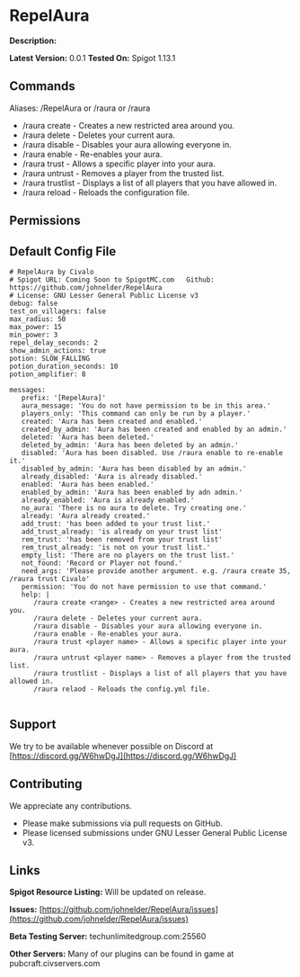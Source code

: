 # RepelAura
**Description:** 

**Latest Version:** 0.0.1
**Tested On:** Spigot 1.13.1

## Commands

Aliases: /RepelAura or /raura or /raura
- /raura create <range> - Creates a new restricted area around you.
- /raura delete - Deletes your current aura.
- /raura disable - Disables your aura allowing everyone in.
- /raura enable - Re-enables your aura.
- /raura trust <player name> - Allows a specific player into your aura.
- /raura untrust <player name> - Removes a player from the trusted list.
- /raura trustlist - Displays a list of all players that you have allowed in.
- /raura reload - Reloads the configuration file.


## Permissions


## Default Config File

```
# RepelAura by Civalo
# Spigot URL: Coming Soon to SpigotMC.com   Github: https://github.com/johnelder/RepelAura
# License: GNU Lesser General Public License v3  
debug: false
test_on_villagers: false
max_radius: 50
max_power: 15
min_power: 3
repel_delay_seconds: 2
show_admin_actions: true
potion: SLOW_FALLING
potion_duration_seconds: 10
potion_amplifier: 8

messages:
   prefix: '[RepelAura]'
   aura_message: 'You do not have permission to be in this area.'
   players_only: 'This command can only be run by a player.'
   created: 'Aura has been created and enabled.'
   created_by_admin: 'Aura has been created and enabled by an admin.'
   deleted: 'Aura has been deleted.'
   deleted_by_admin: 'Aura has been deleted by an admin.'
   disabled: 'Aura has been disabled. Use /raura enable to re-enable it.'
   disabled_by_admin: 'Aura has been disabled by an admin.'
   already_disabled: 'Aura is already disabled.'
   enabled: 'Aura has been enabled.'
   enabled_by_admin: 'Aura has been enabled by adn admin.'
   already_enabled: 'Aura is already enabled.'
   no_aura: 'There is no aura to delete. Try creating one.'
   already: 'Aura already created.'
   add_trust: 'has been added to your trust list.'
   add_trust_already: 'is already on your trust list'
   rem_trust: 'has been removed from your trust list'
   rem_trust_already: 'is not on your trust list.'
   empty_list: 'There are no players on the trust list.'
   not_found: 'Record or Player not found.'
   need_args: 'Please provide another argument. e.g. /raura create 35, /raura trust Civalo'
   permission: 'You do not have permission to use that command.'
   help: |
      /raura create <range> - Creates a new restricted area around you.
      /raura delete - Deletes your current aura.
      /raura disable - Disables your aura allowing everyone in.
      /raura enable - Re-enables your aura.
      /raura trust <player name> - Allows a specific player into your aura.
      /raura untrust <player name> - Removes a player from the trusted list.
      /raura trustlist - Displays a list of all players that you have allowed in.
      /raura relaod - Reloads the config.yml file.


```


## Support
We try to be available whenever possible on Discord at [https://discord.gg/W6hwDgJ](https://discord.gg/W6hwDgJ)
## Contributing
We appreciate any contributions.  
- Please make submissions via pull requests on GitHub. 
- Please licensed submissions under GNU Lesser General Public License v3.
## Links
**Spigot Resource Listing:** Will be updated on release.

**Issues:** [https://github.com/johnelder/RepelAura/issues](https://github.com/johnelder/RepelAura/issues)

**Beta Testing Server:** techunlimitedgroup.com:25560

**Other Servers:** Many of our plugins can be found in game at pubcraft.civservers.com
